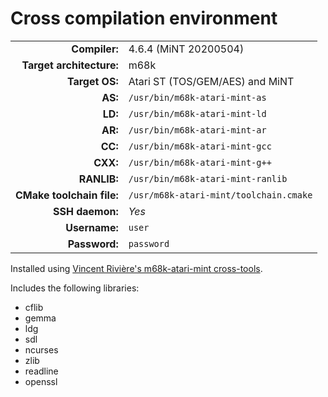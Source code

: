 # Cross compilation environment

|                           |                                                   |
|--------------------------:|:--------------------------------------------------|
|             **Compiler:** | 4.6.4 (MiNT 20200504)                             |
|  **Target architecture:** | m68k                                              |
|            **Target OS:** | Atari ST (TOS/GEM/AES) and MiNT                   |
|                   **AS:** | `/usr/bin/m68k-atari-mint-as`                     |
|                   **LD:** | `/usr/bin/m68k-atari-mint-ld`                     |
|                   **AR:** | `/usr/bin/m68k-atari-mint-ar`                     |
|                   **CC:** | `/usr/bin/m68k-atari-mint-gcc`                    |
|                  **CXX:** | `/usr/bin/m68k-atari-mint-g++`                    |
|               **RANLIB:** | `/usr/bin/m68k-atari-mint-ranlib`                 |
| **CMake toolchain file:** | `/usr/m68k-atari-mint/toolchain.cmake`            |
| **SSH daemon:**           | *Yes*                                             |
| **Username:**             | `user`                                            |
| **Password:**             | `password`                                        |

Installed using [Vincent Rivière's m68k-atari-mint cross-tools](http://vincent.riviere.free.fr/soft/m68k-atari-mint/ubuntu.php).

Includes the following libraries:

* cflib
* gemma
* ldg
* sdl
* ncurses
* zlib
* readline
* openssl
